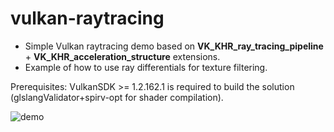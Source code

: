 # vulkan-raytracing

* Simple Vulkan raytracing demo based on __VK_KHR_ray_tracing_pipeline__ + __VK_KHR_acceleration_structure__ extensions.
* Example of how to use ray differentials for texture filtering.

Prerequisites: VulkanSDK >= 1.2.162.1 is required to build the solution (glslangValidator+spirv-opt for shader compilation).

![demo](https://user-images.githubusercontent.com/4964024/48605463-26722a00-e97d-11e8-9548-65de42d50c21.png)
